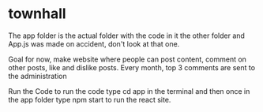 # townhall

The app folder is the actual folder with the code in it
the other folder and App.js was made on accident, don't look at that one.

Goal for now, make website where people can post content, comment on other posts, like and dislike posts.
Every month, top 3 comments are sent to the administration

Run the Code
to run the code type cd app in the terminal and then once in the app folder type npm start to run the react site.
